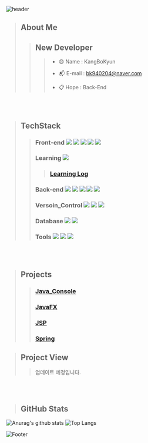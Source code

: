 ![header](https://capsule-render.vercel.app/api?type=waving&color=auto&height=300&section=header&text=Welcome%20!!&fontSize=90)

> About Me 
> ---
>> New Developer
>> ---
>>> * :smile: Name : KangBoKyun  
>>> - :mailbox_with_mail: E-mail : bk940204@naver.com
>>> + :clipboard:  Hope : Back-End
<br />
<br />
  
> TechStack
> ---
>> ### Front-end  <img src="https://img.shields.io/badge/JAVASCIPT-F7DF1E?style=for-the-badge&logo=javascript&logoColor=black"> <img src="https://img.shields.io/badge/-HTML5-%23E34F26?style=for-the-badge&logo=HTML5&logoColor=white"> <img src="https://img.shields.io/badge/-CSS3-%231572B6?style=for-the-badge&logo=CSS3&logoColor=white"> <img src="https://img.shields.io/badge/Jquery-0769AD?style=for-the-badge&logo=jquery&logoColor=white"> <img src="https://img.shields.io/badge/BootStrap-7952B3?style=for-the-badge&logo=bootstrap&logoColor=white">
>> ### Learning  <img src="https://img.shields.io/badge/-React-%2361DAFB?style=for-the-badge&logo=React&logoColor=black">  
>>> ### [Learning Log](https://purrfect-mile-cdc.notion.site/React-Spring-5bf5b5677730480aa9f447d7054883c1)
>> ### Back-end  <img src="https://img.shields.io/badge/JAVA-007396?style=for-the-badge&logo=Java&logoColor=white"> <img src="https://img.shields.io/badge/JSP-007396?style=for-the-badge&logo=JSP&logoColor=white"> <img src="https://img.shields.io/badge/SPRINGBOOT-6DB33F?style=for-the-badge&logo=springboot&logoColor=white">  <img src="https://img.shields.io/badge/GRADLE-02303A?style=for-the-badge&logo=gradle&logoColor=white"> <img src="https://img.shields.io/badge/-Maven-%23C71A36?style=for-the-badge&logo=Apache%20Maven&logoColor=white">
>> ### Versoin_Control  <img src="https://img.shields.io/badge/Git-F05032?style=for-the-badge&logo=git&logoColor=white"> <img src="https://img.shields.io/badge/GitHub-181717?style=for-the-badge&logo=github&logoColor=white"> <img src="https://img.shields.io/badge/-SVN-blue?style=for-the-badge&logo=Git&logoColor=white">
>> ### Database  <img src="https://img.shields.io/badge/Oracle-F80000?style=for-the-badge&logo=Oracle&logoColor=white"> <img src="https://img.shields.io/badge/MySQL-4479A1?style=for-the-badge&logo=MySQL&logoColor=white">
>> ### Tools  <img src="https://img.shields.io/badge/-Eclipse%20IDE-%232C2255?style=for-the-badge&logo=Eclipse IDE&logoColor=white"> <img src="https://img.shields.io/badge/-IntelliJ%20IDEA-%23000000?style=for-the-badge&logo=IntelliJ%20IDEA&logoColor=white"> <img src="https://img.shields.io/badge/-Visual%20Studio%20Code-%23007ACC?style=for-the-badge&logo=Visual%20Studio%20Code&logoColor=white">

<br />
<br />

<div>
  <div>

> Projects
> ---
>> ### [ Java_Console ](https://github.com/kangbokyun/TeamPject)  
>> ### [ JavaFX ](https://github.com/kangbokyun/CP2)  
>> ### [ JSP ](https://github.com/kangbokyun/youtube-jsp)  
>> ### [ Spring ](https://github.com/kangbokyun/Spring_ZooZoo)

  </div>
  <div>

> Project View
> ---
>> 업데이트 예정입니다.
  
  </div>
</div>

<br />
<br />

> GitHub Stats
> ---
![Anurag's github stats](https://github-readme-stats.vercel.app/api?username=kangbokyun&show_icons=true&theme=tokyonight)
![Top Langs](https://github-readme-stats.vercel.app/api/top-langs/?username=kangbokyun&layout=compact&theme=tokyonight) 

![Footer](https://capsule-render.vercel.app/api?type=waving&color=auto&height=200&section=footer)
